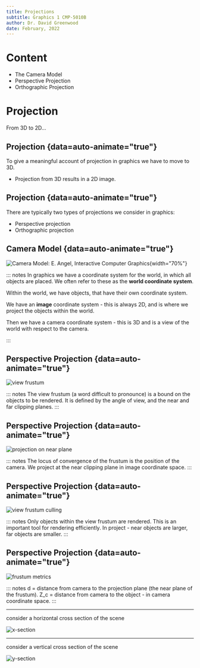 ```yaml
---
title: Projections
subtitle: Graphics 1 CMP-5010B
author: Dr. David Greenwood
date: February, 2022
---
```


# Content

- The Camera Model
- Perspective Projection
- Orthographic Projection

# Projection

From 3D to 2D...

## Projection {data=auto-animate="true"}

To give a meaningful account of projection in graphics we have to move to 3D.

- Projection from 3D results in a 2D image.

## Projection {data=auto-animate="true"}

There are typically two types of projections we consider in graphics:

- Perspective projection
- Orthographic projection

## Camera Model {data=auto-animate="true"}

![Camera Model: E. Angel, Interactive Computer Graphics](assets/png/camera-world.png){width="70%"}

::: notes
In graphics we have a coordinate system for the world, in which all objects are placed.
We often refer to these as the **world coordinate system**.

Within the world, we have objects, that have their own coordinate system.

We have an **image** coordinate system - this is always 2D, and is where we project the objects within the world.

Then we have a camera coordinate system - this is 3D and is a view of the world with respect to the camera.

:::

## Perspective Projection {data=auto-animate="true"}

![view frustum](assets/svg/frustum1.svg)

::: notes
The view frustum (a word difficult to pronounce) is a bound on the objects to be rendered.
It is defined by the angle of view, and the near and far clipping planes.
:::

## Perspective Projection {data=auto-animate="true"}

![projection on near plane](assets/svg/frustum2.svg)

::: notes
The locus of convergence of the frustum is the position of the camera.
We project at the near clipping plane in image coordinate space.
:::

## Perspective Projection {data=auto-animate="true"}

![view frustum culling](assets/svg/frustum3.svg)

::: notes
Only objects within the view frustum are rendered.
This is an important tool for rendering efficiently.
In project - near objects are larger, far objects are smaller.
:::

## Perspective Projection {data=auto-animate="true"}

![frustum metrics](assets/svg/frustum4.svg)

::: notes
d = distance from camera to the projection plane (the near plane of the frustum).
Z_c = distance from camera to the object - in camera coordinate space.
:::

---

consider a horizontal cross section of the scene

![x-section](assets/svg/perspective-x.svg)

---

consider a vertical cross section of the scene

![y-section](assets/svg/perspective-y.svg)
